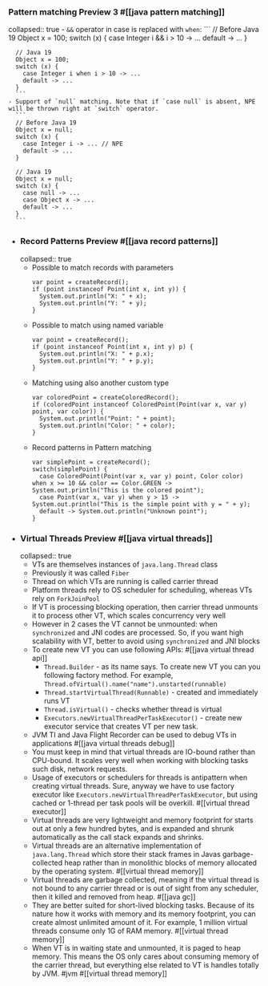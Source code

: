 ### Pattern matching Preview 3 #[[java pattern matching]]
collapsed:: true
	- `&&` operator in case  is replaced with `when`:
	  ```
	  // Before Java 19
	  Object x = 100;
	  switch (x) {
	    case Integer i && i > 10 -> ...
	    default -> ...
	  }
	  
	  // Java 19
	  Object x = 100;
	  switch (x) {
	    case Integer i when i > 10 -> ...
	    default -> ...
	  }
	  ```
	- Support of `null` matching. Note that if `case null` is absent, NPE will be thrown right at `switch` operator.
	  ```
	  // Before Java 19
	  Object x = null;
	  switch (x) {
	    case Integer i -> ... // NPE
	    default -> ...
	  }
	  
	  // Java 19
	  Object x = null;
	  switch (x) {
	    case null -> ...
	    case Object x -> ...
	    default -> ...
	  }
	  ```
- ### Record Patterns Preview #[[java record patterns]]
  collapsed:: true
	- Possible to match records with parameters
	  ```
	  var point = createRecord();
	  if (point instanceof Point(int x, int y)) {
	    System.out.println("X: " + x);
	    System.out.println("Y: " + y);
	  }
	  ```
	- Possible to match using named variable
	  ```
	  var point = createRecord();
	  if (point instanceof Point(int x, int y) p) {
	    System.out.println("X: " + p.x);
	    System.out.println("Y: " + p.y);
	  }
	  ```
	- Matching using also another custom type
	  ```
	  var coloredPoint = createColoredRecord();
	  if (coloredPoint instanceof ColoredPoint(Point(var x, var y) point, var color)) {
	    System.out.println("Point: " + point);
	    System.out.println("Color: " + color);
	  }
	  ```
	- Record patterns in Pattern matching
	  ```
	  var simplePoint = createRecord();
	  switch(simplePoint) {
	    case ColoredPoint(Point(var x, var y) point, Color color) when x >= 10 && color == Color.GREEN -> System.out.println("This is the colored point");
	    case Point(var x, var y) when y > 15 -> System.out.println("This is the simple point with y = " + y);
	    default -> System.out.println("Unknown point");
	  }
	  ```
- ### Virtual Threads Preview #[[java virtual threads]]
  collapsed:: true
	- VTs are themselves instances of `java.lang.Thread` class
	- Previously it was called `Fiber`
	- Thread on which VTs are running is called carrier thread
	- Platform threads rely to OS scheduler for scheduling, whereas VTs rely on `ForkJoinPool`
	- If VT is processing blocking operation, then carrier thread unmounts it to process other VT, which scales concurrency very well
	- However in 2 cases the VT cannot be unmounted: when `synchronized` and JNI codes are processed. So, if you want high scalability with VT, better to avoid using `synchronized` and JNI blocks
	- To create new VT you can use following APIs: #[[java virtual thread api]]
		- `Thread.Builder` - as its name says.  To create new VT you can you following factory method. For example, `Thread.ofVirtual().name("name").unstarted(runnable)`
		- `Thread.startVirtualThread(Runnable)` - created and immediately runs VT
		- `Thread.isVirtual()` - checks whether thread is virtual
		- `Executors.newVirtualThreadPerTaskExecutor()` - create new executor service that creates VT per new task.
	- JVM TI and Java Flight Recorder can be used to debug VTs in applications #[[java virtual threads debug]]
	- You must keep in mind that virtual threads are IO-bound rather than CPU-bound. It scales very well when working with blocking tasks such disk, network requests.
	- Usage of executors or schedulers for threads is antipattern when creating virtual threads. Sure, anyway we have to use factory executor like `Executors.newVirtualThreadPerTaskExecutor`, but using cached or 1-thread per task pools will be overkill. #[[virtual thread executor]]
	- Virtual threads are very lightweight and memory footprint for starts out at only a few hundred bytes, and is expanded and shrunk automatically as the call stack expands and shrinks.
	- Virtual threads are an alternative implementation of  `java.lang.Thread` which store their stack frames in Javas garbage-collected heap rather than in monolithic blocks of memory allocated by the operating system. #[[virtual thread memory]]
	- Virtual threads are garbage collected, meaning if the virtual thread is not bound to any carrier thread or is out of sight from any scheduler, then it killed and removed from heap. #[[java gc]]
	- They are better suited for short-lived blocking tasks. Because of its nature how it works with memory and its memory footprint, you can create almost unlimited amount of it. For example, 1 million virtual threads consume only 1G of RAM memory. #[[virtual thread memory]]
	- When VT is in waiting state and unmounted, it is paged to heap memory. This means the OS only cares about consuming memory of the carrier thread, but everything else related to VT is handles totally by JVM. #jvm #[[virtual thread memory]]